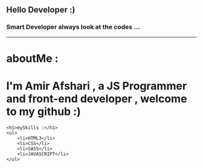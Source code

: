  <h2 style="color: #232323">Hello Developer :)</h2>
    <h3>Smart Developer always look at the codes ...</h3>
    <hr />
    <h1>aboutMe :</h1>
    <h1>
      I'm Amir Afshari , a JS Programmer and front-end developer , welcome to my
      github :)
    </h1>

    <h1>mySkills :</h1>
    <ul>
        <li>HTML3</li>
        <li>CSS</li>
        <li>SASS</li>
        <li>JAVASCRIPT</li>
    </ul>
